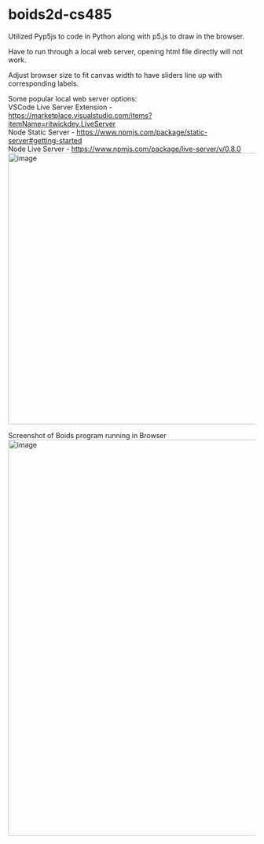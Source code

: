 # boids2d-cs485

Utilized Pyp5js to code in Python along with p5.js to draw in the browser.

Have to run through a local web server, opening html file directly will not work.

Adjust browser size to fit canvas width to have sliders line up with corresponding labels.


Some popular local web server options:  
VSCode Live Server Extension - https://marketplace.visualstudio.com/items?itemName=ritwickdey.LiveServer  
Node Static Server - https://www.npmjs.com/package/static-server#getting-started  
Node Live Server - https://www.npmjs.com/package/live-server/v/0.8.0  
<img width="552" alt="image" src="https://user-images.githubusercontent.com/78402151/235711148-72d194eb-b2f6-4401-98ac-6228b230cfdb.png">


Screenshot of Boids program running in Browser
<img width="806" alt="image" src="https://user-images.githubusercontent.com/78402151/235721830-ce4d9a7e-b454-45d4-a332-e88e8181bd9d.png">
